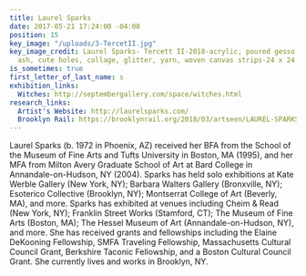 ```yaml
---
title: Laurel Sparks
date: 2017-05-21 17:24:00 -04:00
position: 15
key_image: "/uploads/3-TercetII.jpg"
key_image_credit: Laurel Sparks- Tercett II-2018-acrylic, poured gesso, paper mache,
  ash, cute holes, collage, glitter, yarn, woven canvas strips-24 x 24 inches
is_sometimes: true
first_letter_of_last_name: s
exhibition_links:
  Witches: http://septembergallery.com/space/witches.html
research_links:
  Artist's Website: http://laurelsparks.com/
  Brooklyn Rail: https://brooklynrail.org/2018/03/artseen/LAUREL-SPARKS-Geomantria
---
```


Laurel Sparks (b. 1972 in Phoenix, AZ) received her BFA from the School of the Museum of Fine Arts and Tufts University in Boston, MA (1995), and her MFA from Milton Avery Graduate School of Art at Bard College in Annandale-on-Hudson, NY (2004). Sparks has held solo exhibitions at Kate Werble Gallery (New York, NY); Barbara Walters Gallery (Bronxville, NY); Esoterico Collective (Brooklyn, NY); Montserrat College of Art (Beverly, MA), and more. Sparks has exhibited at venues including Cheim & Read (New York, NY); Franklin Street Works (Stamford, CT); The Museum of Fine Arts (Boston, MA); The Hessel Museum of Art (Annandale-on-Hudson, NY), and more. She has received grants and fellowships including the Elaine DeKooning Fellowship, SMFA Traveling Fellowship, Massachusetts Cultural Council Grant, Berkshire Taconic Fellowship, and a Boston Cultural Council Grant. She currently lives and works in Brooklyn, NY.




